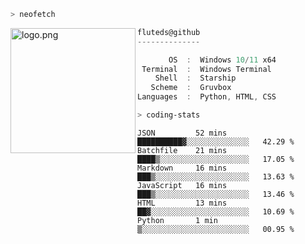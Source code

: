 ```zsh
> neofetch
```

<!--img align="left" src="https://github.com/fluteds.png" alt="logo.png" width="200"/>-->
<img align="left" src="https://external-content.duckduckgo.com/iu/?u=https%3A%2F%2F78.media.tumblr.com%2F975fca5f82161b190efdcaa05ffbd4ec%2Ftumblr_p6q6m9TJF01x3p3jmo1_500.png&f=1&nofb=1" alt="logo.png" width="200"/>

```csharp
fluteds@github
--------------

       OS  :  Windows 10/11 x64
 Terminal  :  Windows Terminal
    Shell  :  Starship
   Scheme  :  Gruvbox
Languages  :  Python, HTML, CSS
```

```zsh
> coding-stats
```

<!--START_SECTION:waka-->

```text
JSON         52 mins         ██████████▓░░░░░░░░░░░░░░   42.29 %
Batchfile    21 mins         ████▒░░░░░░░░░░░░░░░░░░░░   17.05 %
Markdown     16 mins         ███▒░░░░░░░░░░░░░░░░░░░░░   13.63 %
JavaScript   16 mins         ███▒░░░░░░░░░░░░░░░░░░░░░   13.46 %
HTML         13 mins         ██▓░░░░░░░░░░░░░░░░░░░░░░   10.69 %
Python       1 min           ▒░░░░░░░░░░░░░░░░░░░░░░░░   00.95 %
```

<!--END_SECTION:waka-->

